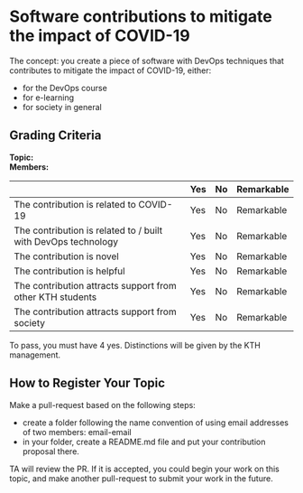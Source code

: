 # Software contributions to mitigate the impact of COVID-19

The concept: you create a piece of software with DevOps techniques that contributes to mitigate the impact of COVID-19, either:

* for the DevOps course
* for e-learning
* for society in general

## Grading Criteria

**Topic:**  
**Members:**

|                                             | Yes | No | Remarkable |
|-------------------------------------------- | ----|----|------------|
|The contribution is related to COVID-19      | Yes | No | Remarkable | 
|The contribution is related to / built with DevOps technology | Yes | No | Remarkable|
|The contribution is novel | Yes | No | Remarkable| 
|The contribution is helpful | Yes | No | Remarkable| 
|The contribution attracts support from other KTH students | Yes | No | Remarkable|
|The contribution attracts support from society| Yes | No | Remarkable|


To pass, you must have 4 yes. Distinctions will be given by the KTH management.


## How to Register Your Topic

Make a pull-request based on the following steps:

- create a folder following the name convention of using email addresses of two members: email-email
- in your folder, create a README.md file and put your contribution proposal there.

TA will review the PR. If it is accepted, you could begin your work on this topic, and make another pull-request to submit your work in the future.

